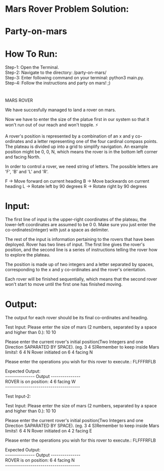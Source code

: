 # Mars Rover Problem Solution:
# Party-on-mars


# How To Run:
Step-1: Open the Terminal.<br/>
Step-2: Navigate to the directory: /party-on-mars/<br/>
Step-3: Enter following command on your terminal: python3 main.py.<br/>
Step-4: Follow the instructions and party on mars!  ;)<br/>

#

MARS ROVER

We have succesfully managed to land a rover on mars.

Now we have to enter the size of the platue first in our system so that it won't run out of our reach and won't topple. ⚡

A rover's position is represented by a combination of an x and y co-ordinates and a letter representing one of the four cardinal compass points. The plateau is divided up into a grid to simplify navigation. An example position might be 0, 0, N, which means the rover is in the bottom left corner and facing North.

In order to control a rover, we need string of letters. The possible letters are 'F', 'B' and 'L' and 'R'.

F -> Move forward on current heading
B -> Move backwards on current heading
L -> Rotate left by 90 degrees
R -> Rotate right by 90 degrees 


# Input:

The first line of input is the upper-right coordinates of the plateau, the lower-left coordinates are assumed to be 0 0.
Make sure you just enter the co-ordinates(integer) with just a space as delimiter.

The rest of the input is information pertaining to the rovers that have been deployed. Rover has two lines of input. The first line gives the rover's position, and the second line is a series of instructions telling the rover how to explore the plateau.

The position is made up of two integers and a letter separated by spaces, corresponding to the x and y co-ordinates and the rover's orientation.

Each rover will be finished sequentially, which means that the second rover won't start to move until the first one has finished moving.

# Output:

The output for each rover should be its final co-ordinates and heading.

Test Input:
Please enter the size of mars (2 numbers, separated by a space and higher than 0.):
10 10

Please enter the current rover's initial position(Two Integers and one Direction SAPARATED BY SPACE).
(eg. 3 4 S)Remember to keep inside Mars limits!:
6 4 N
Rover initiated on 6 4 facing N

Please enter the operations you wish for this rover to execute.:
FLFFFRFLB

Expected Output:<br/>
--------------- Output ---------------<br/>
ROVER is on position: 4 6 facing W <br/>
--------------------------------------<br/>


Test Input-2:

Test Input:
Please enter the size of mars (2 numbers, separated by a space and higher than 0.):
10 10

Please enter the current rover's initial position(Two Integers and one Direction SAPARATED BY SPACE).
(eg. 3 4 S)Remember to keep inside Mars limits!:
6 4 N
Rover initiated on 4 2 facing E

Please enter the operations you wish for this rover to execute.:
FLFFFRFLB

Expected Output:<br/>
--------------- Output ---------------<br/>
ROVER is on position: 6 4 facing N<br/>
--------------------------------------<br/>

